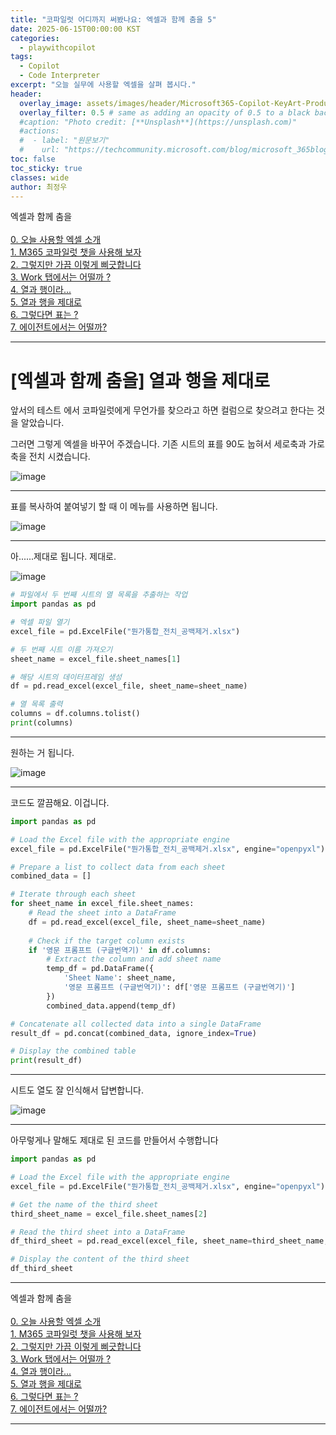 ```yaml
---
title: "코파일럿 어디까지 써봤나요: 엑셀과 함께 춤을 5"
date: 2025-06-15T00:00:00 KST
categories:
  - playwithcopilot
tags:
  - Copilot
  - Code Interpreter
excerpt: "오늘 실무에 사용할 엑셀을 살펴 봅시다."
header:
  overlay_image: assets/images/header/Microsoft365-Copilot-KeyArt-Productivity-6K-01.png
  overlay_filter: 0.5 # same as adding an opacity of 0.5 to a black background
  #caption: "Photo credit: [**Unsplash**](https://unsplash.com)"
  #actions:
  #  - label: "원문보기"
  #    url: "https://techcommunity.microsoft.com/blog/microsoft_365blog/sharing-the-vision-microsoft-365-community-conference-keynotes-now-available/4416368"
toc: false
toc_sticky: true
classes: wide
author: 최정우
---
```


<div class="notice--info">
엑셀과 함께 춤을<br/>
<br/>
<a href="https://microsoft.github.io/mwkorea/playwithcopilot/excel_0/">0. 오늘 사용할 엑셀 소개</a><br/>
<a href="https://microsoft.github.io/mwkorea/playwithcopilot/excel_1/">1. M365 코파일럿 챗을 사용해 보자</a><br/>
<a href="https://microsoft.github.io/mwkorea/playwithcopilot/excel_2/">2. 그렇지만 가끔 이렇게 삐긋합니다</a><br/>
<a href="https://microsoft.github.io/mwkorea/playwithcopilot/excel_3/">3. Work 탭에서는 어떨까 ?</a><br/>
<a href="https://microsoft.github.io/mwkorea/playwithcopilot/excel_4/">4. 열과 행이라...</a><br/>
<a href="https://microsoft.github.io/mwkorea/playwithcopilot/excel_5/">5. 열과 행을 제대로</a><br/>
<a href="https://microsoft.github.io/mwkorea/playwithcopilot/excel_6/">6. 그렇다면 표는 ?</a><br/>
<a href="https://microsoft.github.io/mwkorea/playwithcopilot/excel_7/">7. 에이전트에서는 어떨까?</a><br/>
</div>

---

# [엑셀과 함께 춤을] 열과 행을 제대로


앞서의 테스트 에서 코파일럿에게 무언가를 찾으라고 하면 컬럼으로 찾으려고 한다는 것을 알았습니다.

그러면 그렇게 엑셀을 바꾸어 주겠습니다. 기존 시트의 표를 90도 눕혀서 세로축과 가로축을 전치 시켰습니다.

![image](/mwkorea/assets/images/20250615/image35.png)

---

표를 복사하여 붙여넣기 할 때 이 메뉴를 사용하면 됩니다.

![image](/mwkorea/assets/images/20250615/image36.png)

---

아......제대로 됩니다. 제대로.

![image](/mwkorea/assets/images/20250615/image37.png)

```python
# 파일에서 두 번째 시트의 열 목록을 추출하는 작업
import pandas as pd

# 엑셀 파일 열기
excel_file = pd.ExcelFile("뭔가통합_전치_공백제거.xlsx")

# 두 번째 시트 이름 가져오기
sheet_name = excel_file.sheet_names[1]

# 해당 시트의 데이터프레임 생성
df = pd.read_excel(excel_file, sheet_name=sheet_name)

# 열 목록 출력
columns = df.columns.tolist()
print(columns)
```

---

원하는 거 됩니다.

![image](/mwkorea/assets/images/20250615/image38.png)

---

코드도 깔끔해요. 이겁니다.

```python
import pandas as pd

# Load the Excel file with the appropriate engine
excel_file = pd.ExcelFile("뭔가통합_전치_공백제거.xlsx", engine="openpyxl")

# Prepare a list to collect data from each sheet
combined_data = []

# Iterate through each sheet
for sheet_name in excel_file.sheet_names:
    # Read the sheet into a DataFrame
    df = pd.read_excel(excel_file, sheet_name=sheet_name)
    
    # Check if the target column exists
    if '영문 프롬프트 (구글번역기)' in df.columns:
        # Extract the column and add sheet name
        temp_df = pd.DataFrame({
            'Sheet Name': sheet_name,
            '영문 프롬프트 (구글번역기)': df['영문 프롬프트 (구글번역기)']
        })
        combined_data.append(temp_df)

# Concatenate all collected data into a single DataFrame
result_df = pd.concat(combined_data, ignore_index=True)

# Display the combined table
print(result_df)
```

---

시트도 열도 잘 인식해서 답변합니다.

![image](/mwkorea/assets/images/20250615/image39.png)

---

아무렇게나 말해도 제대로 된 코드를 만들어서 수행합니다

```python
import pandas as pd

# Load the Excel file with the appropriate engine
excel_file = pd.ExcelFile("뭔가통합_전치_공백제거.xlsx", engine="openpyxl")

# Get the name of the third sheet
third_sheet_name = excel_file.sheet_names[2]

# Read the third sheet into a DataFrame
df_third_sheet = pd.read_excel(excel_file, sheet_name=third_sheet_name, engine="openpyxl")

# Display the content of the third sheet
df_third_sheet
```

---

<div class="notice--info">
엑셀과 함께 춤을<br/>
<br/>
<a href="https://microsoft.github.io/mwkorea/playwithcopilot/excel_0/">0. 오늘 사용할 엑셀 소개</a><br/>
<a href="https://microsoft.github.io/mwkorea/playwithcopilot/excel_1/">1. M365 코파일럿 챗을 사용해 보자</a><br/>
<a href="https://microsoft.github.io/mwkorea/playwithcopilot/excel_2/">2. 그렇지만 가끔 이렇게 삐긋합니다</a><br/>
<a href="https://microsoft.github.io/mwkorea/playwithcopilot/excel_3/">3. Work 탭에서는 어떨까 ?</a><br/>
<a href="https://microsoft.github.io/mwkorea/playwithcopilot/excel_4/">4. 열과 행이라...</a><br/>
<a href="https://microsoft.github.io/mwkorea/playwithcopilot/excel_5/">5. 열과 행을 제대로</a><br/>
<a href="https://microsoft.github.io/mwkorea/playwithcopilot/excel_6/">6. 그렇다면 표는 ?</a><br/>
<a href="https://microsoft.github.io/mwkorea/playwithcopilot/excel_7/">7. 에이전트에서는 어떨까?</a><br/>
</div>

---
